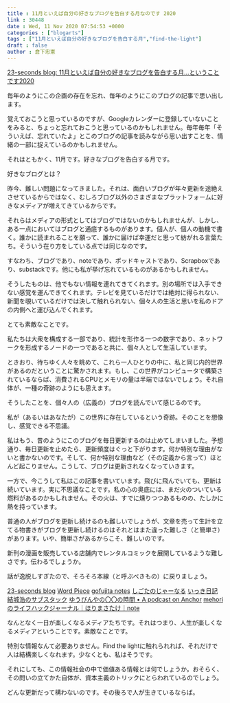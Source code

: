 ```yaml
---
title : 11月といえば自分の好きなブログを告白する月なのです 2020
link : 30448
date : Wed, 11 Nov 2020 07:54:53 +0000
categories : ["blogarts"]
tags : ["11月といえば自分の好きなブログを告白する月","find-the-light"]
draft : false
author : 倉下忠憲
---
```


<a href="http://23secblog.blogspot.com/2020/11/112020.html">23-seconds blog: 11月といえば自分の好きなブログを告白する月…ということです2020</a>

毎年のようにこの企画の存在を忘れ、毎年のようにこのブログの記事で思い出します。

覚えておこうと思っているのですが、Googleカレンダーに登録していないことをみると、ちょっと忘れておこうと思っているのかもしれません。毎年毎年「そういえば、忘れていたよ」とこのブログの記事を読みながら思い出すことを、情緒の一部に捉えているのかもしれません。

それはともかく、11月です。好きなブログを告白する月です。

好きなブログとは？

昨今、難しい問題になってきました。それは、面白いブログが年々更新を途絶えさせているからではなく、むしろブログ以外のさまざまなプラットフォームに好きなメディアが増えてきているからです。

それらはメディアの形式としてはブログではないのかもしれませんが、しかし、ある一点においてはブログと通底するものがあります。個人が、個人の動機で書く。誰かに読まれることを願って、誰かに届けば幸運だと思って紡がれる言葉たち。そういう在り方をしている点では同じなのです。

すなわち、ブログであり、noteであり、ポッドキャストであり、Scrapboxであり、substackです。他にも私が挙げ忘れているものがあるかもしれません。

そうしたものは、他でもない情報を連れてきてくれます。別の場所では入手できない感覚を運んできてくれます。テレビを見ているだけでは絶対に得られない、新聞を覗いているだけでは決して触れられない、個々人の生活と思いを私のドアの内側へと運び込んでくれます。

とても素敵なことです。

私たちは大衆を構成する一部であり、統計を形作る一つの数字であり、ネットワークを形成するノードの一つであると共に、個々人として生活しています。

ときおり、待ちゆく人々を眺めて、これら一人ひとりの中に、私と同じ内的世界があるのだということに驚かされます。もし、この世界がコンピュータで構築されているならば、消費されるCPUとメモリの量は半端ではないでしょう。それ自体が、一種の奇跡のようにも思えます。

そうしたことを、個々人の（広義の）ブログを読んでいて感じるのです。

私が（あるいはあなたが）この世界に存在しているという奇跡。そのことを想像し、感覚できる不思議。

私はもう、昔のようにこのブログを毎日更新するのは止めてしまいました。予想通り、毎日更新を止めたら、更新頻度はぐっと下がります。何か特別な理由がないと書かないのです。そして、何か特別な理由など（その定義から言って）ほとんど起こりません。こうして、ブログは更新されなくなっていきます。

一方で、今こうして私はこの記事を書いています。飛びに飛んでいても、更新は続いています。実に不思議なことです。私の心の奥底には、まだ火のついている燃料があるのかもしれません。その火は、すでに燻りつつあるものの、たしかに熱を持っています。

普通の人がブログを更新し続けるのも難しいでしょうが、文章を売って生計を立てる物書きがブログを更新し続けるのはそれとはまた違った難しさ（と簡単さ）があります。いや、簡単さがあるからこそ、難しいのです。

新刊の漫画を販売している店舗内でレンタルコミックを展開しているような難しさです。伝わるでしょうか。

話が逸脱しすぎたので、そろそろ本線（と呼ぶべきもの）に戻りましょう。

<a href="http://23secblog.blogspot.com/">23-seconds blog</a>
<a href="https://wordpiece.hatenablog.com/">Word Piece</a>
<a href="http://gofujita.info/notestop.html">gofujita notes</a>
<a href="https://scrapbox.io/cyblog/">しごたのじゃーなる</a>
<a href="https://scrapbox.io/ikiwiki/">いっき日記</a>
<a href="https://hyuki.substack.com/">結城浩のサブスタック</a>
<a href="https://anchor.fm/mailman">ゆうびんやの〇〇の時間 • A podcast on Anchor</a>
<a href="https://note.com/mehori/m/m5775b4a39b8b">mehoriのライフハックジャーナル｜ほりまさたけ｜note</a>

なんとなく一日が楽しくなるメディアたちです。それはつまり、人生が楽しくなるメディアということです。素敵なことです。

特別な情報なんて必要ありません。Find the lightに触れられれば、それだけで人は結構楽しくなれます。少なくとも、私はそうです。

それにしても、この情報社会の中で価値ある情報とは何でしょうか。おそらく、その問いの立てかた自体が、資本主義のトリックにとらわれているのでしょう。

どんな更新だって構わないのです。その後ろで人が生きているならば。